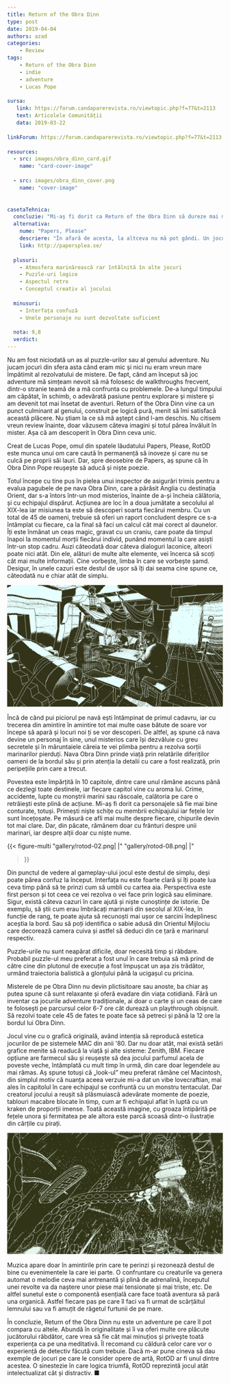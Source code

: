 ```yaml
---
title: Return of the Obra Dinn
type: post
date: 2019-04-04
authors: azad
categories:
    - Review
tags:
    - Return of the Obra Dinn
    - indie
    - adventure
    - Lucas Pope

sursa:
   link: https://forum.candaparerevista.ro/viewtopic.php?f=77&t=2113
   text: Articolele Comunității
   data: 2019-03-22

linkForum: https://forum.candaparerevista.ro/viewtopic.php?f=77&t=2113

resources:
  - src: images/obra_dinn_card.gif
    name: "card-cover-image"

  - src: images/obra_dinn_cover.png
    name: "cover-image"


casetaTehnica:
  concluzie: "Mi-aș fi dorit ca Return of the Obra Dinn să dureze mai mult, dar cine știe, probabil ar fi devenit repetitiv. Altfel, singurele reproșuri pe care i le pot aduce sunt superficialitatea cu care sunt realizate unele personaje și lipsa clarității uneori."
  alternativa:
    nume: "Papers, Please"
    descriere: "În afară de acesta, la altceva nu mă pot gândi. Un joculeț care îți va pune la încercare simțul moralității. Merită încercat o dată în viață."
    link: http://papersplea.se/

  plusuri:
    - Atmosfera marinărească rar întâlnită în alte jocuri
    - Puzzle-uri logice
    - Aspectul retro
    - Conceptul creativ al jocului

  minusuri:
    - Interfața confuză
    - Unele personaje nu sunt dezvoltate suficient

  nota: 9,8
  verdict:
---
```


Nu am fost niciodată un as al puzzle-urilor sau al genului adventure. Nu jucam jocuri din sfera asta când eram mic și nici nu eram vreun mare împătimit al rezolvatului de mistere. De fapt, când am început să joc adventure mă simțeam nevoit să mă folosesc de walkthroughs frecvent, dintr-o stranie teamă de a mă confrunta cu problemele. De-a lungul timpului am căpătat, în schimb, o adevărată pasiune pentru explorare și mistere și am devenit tot mai însetat de aventuri. Return of the Obra Dinn vine ca un punct culminant al genului, construit pe logică pură, menit să îmi satisfacă această plăcere. Nu știam la ce să mă aștept când l-am deschis. Nu citisem vreun review înainte, doar văzusem câteva imagini și totul părea învăluit în mister. Așa că am descoperit în Obra Dinn ceva unic.

Creat de Lucas Pope, omul din spatele lăudatului Papers, Please, RotOD este munca unui om care caută în permanență să inoveze și care nu se culcă pe proprii săi lauri. Dar, spre deosebire de Papers, aș spune că în Obra Dinn Pope reușește să aducă și niște poezie.

Totul începe cu tine pus în pielea unui inspector de asigurări trimis pentru a evalua pagubele de pe nava Obra Dinn, care a părăsit Anglia cu destinația Orient, dar s-a întors într-un mod misterios, înainte de a-și încheia călătoria, și cu echipajul dispărut. Acțiunea are loc în a doua jumătate a secolului al XIX-lea iar misiunea ta este să descoperi soarta fiecărui membru. Cu un total de 45 de oameni, trebuie să oferi un raport concludent despre ce s-a întâmplat cu fiecare, ca la final să faci un calcul cât mai corect al daunelor. Îți este înmânat un ceas magic, gravat cu un craniu, care poate da timpul înapoi la momentul morții fiecărui individ, punând momentul la care asiști într-un stop cadru. Auzi câteodată doar câteva dialoguri laconice, alteori poate nici atât. Din ele, alături de multe alte elemente, vei încerca să scoți cât mai multe informații. Cine vorbește, limba în care se vorbește șamd. Desigur, în unele cazuri este destul de ușor să îți dai seama cine spune ce, câteodată nu e chiar atât de simplu.

![](gallery/rotod-01.png)

Încă de când pui piciorul pe navă ești întâmpinat de primul cadavru, iar cu trecerea din amintire în amintire tot mai multe oase bătute de soare vor începe să apară și locuri noi ți se vor descoperi. De altfel, aș spune că nava devine un personaj în sine, unul misterios care își dezvăluie cu greu secretele și în măruntaiele căreia te vei plimba pentru a rezolva sorții marinarilor pierduți. Nava Obra Dinn prinde viață prin relatările diferiților oameni de la bordul său și prin atenția la detalii cu care a fost realizată, prin peripețiile prin care a trecut.

Povestea este împărțită în 10 capitole, dintre care unul rămâne ascuns până ce dezlegi toate destinele, iar fiecare capitol vine cu aroma lui. Crime, accidente, lupte cu monștrii marini sau răscoale, calătoria pe care o retrăiești este plină de acțiune. Mi-aș fi dorit ca personajele să fie mai bine conturate, totuși. Primești niște schițe cu membrii echipajului iar fețele lor sunt încețoșate. Pe măsură ce afli mai multe despre fiecare, chipurile devin tot mai clare. Dar, din păcate, rămânem doar cu frânturi despre unii marinari, iar despre alții doar cu niște nume.

{{< figure-multi
    "gallery/rotod-02.png| |"
    "gallery/rotod-08.png| |"
>}}

Din punctul de vedere al gameplay-ului jocul este destul de simplu, deși poate părea confuz la început. Interfața nu este foarte clară și îți poate lua ceva timp până să te prinzi cum să umbli cu cartea aia. Perspectiva este first person și tot ceea ce vei rezolva o vei face prin logică sau eliminare. Sigur, există câteva cazuri în care ajută și niște cunoștințe de istorie. De exemplu, să știi cum erau îmbrăcați marinarii  din secolul al XIX-lea, în funcție de rang, te poate ajuta să recunoști mai ușor ce sarcini îndeplinesc aceștia la bord. Sau să poți identifica o sabie adusă din Orientul Mijlociu care decorează camera cuiva și astfel să deduci din ce țară e marinarul respectiv.

Puzzle-urile nu sunt neapărat dificile, doar necesită timp și răbdare. Probabil puzzle-ul meu preferat a fost unul în care trebuia să mă prind de către cine din plutonul de execuție a fost împușcat un așa zis trădător, urmând traiectoria balistică a glonțului până la ucigașul cu pricina.

Misterele de pe Obra Dinn nu devin plictisitoare sau anoste, ba chiar aș putea spune că sunt relaxante și oferă evadare din viața cotidiană. Fără un inventar ca jocurile adventure tradiționale, ai doar o carte și un ceas de care te folosești pe parcursul celor 6-7 ore cât durează un playthrough obișnuit. Să rezolvi toate cele 45 de fates te poate face să petreci și până la 12 ore la bordul lui Obra Dinn.

Jocul vine cu o grafică originală, având intenția să reproducă estetica jocurilor de pe sistemele MAC din anii '80. Dar nu doar atât, mai există setări grafice menite să readucă la viață și alte sisteme: Zenith, IBM. Fiecare opțiune are farmecul său și reușește să dea jocului parfumul acela de poveste veche, întâmplată cu mult timp în urmă, din care doar legendele au mai rămas. Aș spune totuși că „look-ul” meu preferat rămâne cel Macintosh, din simplul motiv că nuanța aceea verzuie mi-a dat un vibe lovecraftian, mai ales în capitolul în care echipajul se confruntă cu un monstru tentaculat. Dar creatorul jocului a reușit să plăsmuiască adevărate momente de poezie, tablouri macabre blocate în timp, cum ar fi echipajul aflat în luptă cu un kraken de proporții imense. Toată această imagine, cu groaza întipărită pe fețele unora și fermitatea pe ale altora este parcă scoasă dintr-o ilustrație din cărțile cu pirați.

![](gallery/rotod-03.gif)

Muzica apare doar în amintirile prin care te perinzi și rezonează destul de bine cu evenimentele la care iei parte. O confruntare cu creaturile va genera automat o melodie ceva mai antrenantă și plină de adrenalină, începutul unei revolte va da naștere unor piese mai tensionate și mai triste, etc. De altfel sunetul este o componentă esențială care face toată aventura să pară una organică. Astfel fiecare pas pe care îl faci va fi urmat de scârțâitul lemnului sau va fi amuțit de răgetul furtunii de pe mare.

În concluzie, Return of the Obra Dinn nu este un adventure pe care îl pot compara cu altele. Abundă în originalitate și îi va oferi multe ore plăcute jucătorului răbdător, care vrea să fie cât mai minuțios și privește toată experiența ca pe una meditativă. Îl recomand cu căldură celor care vor o experiență de detectiv făcută cum trebuie. Dacă m-ar pune cineva să dau exemple de jocuri pe care le consider opere de artă, RotOD ar fi unul dintre acestea. O sinestezie în care logica triumfă, RotOD reprezintă jocul atât intelectualizat cât și distractiv. ■
